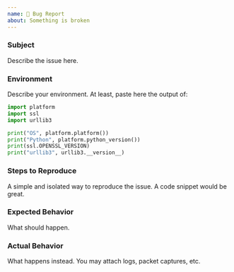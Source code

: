 ```yaml
---
name: 🐞 Bug Report
about: Something is broken
---
```


### Subject

Describe the issue here.

### Environment

Describe your environment.
At least, paste here the output of:

```python
import platform
import ssl
import urllib3

print("OS", platform.platform())
print("Python", platform.python_version())
print(ssl.OPENSSL_VERSION)
print("urllib3", urllib3.__version__)
```

### Steps to Reproduce

A simple and isolated way to reproduce the issue. A code snippet would be great.

### Expected Behavior

What should happen.

### Actual Behavior

What happens instead.
You may attach logs, packet captures, etc.
